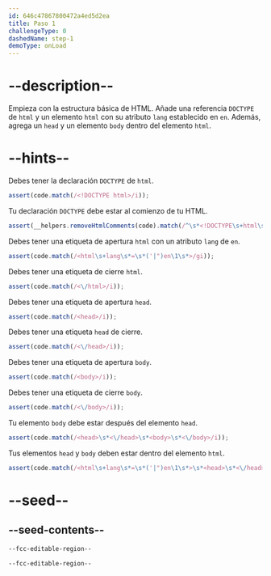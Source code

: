 ```yaml
---
id: 646c47867800472a4ed5d2ea
title: Paso 1
challengeType: 0
dashedName: step-1
demoType: onLoad
---
```


# --description--

Empieza con la estructura básica de HTML. Añade una referencia `DOCTYPE` de `html` y un elemento `html` con su atributo `lang` establecido en `en`. Además, agrega un `head` y un elemento `body` dentro del elemento `html`.

# --hints--

Debes tener la declaración `DOCTYPE` de `html`.

```js
assert(code.match(/<!DOCTYPE html>/i));
```

Tu declaración `DOCTYPE` debe estar al comienzo de tu HTML.

```js
assert(__helpers.removeHtmlComments(code).match(/^\s*<!DOCTYPE\s+html\s*>/i));
```

Debes tener una etiqueta de apertura `html` con un atributo `lang` de `en`.

```js
assert(code.match(/<html\s+lang\s*=\s*('|")en\1\s*>/gi));
```

Debes tener una etiqueta de cierre `html`.

```js
assert(code.match(/<\/html>/i));
```

Debes tener una etiqueta de apertura `head`.

```js
assert(code.match(/<head>/i));
```

Debes tener una etiqueta `head` de cierre.

```js
assert(code.match(/<\/head>/i));
```

Debes tener una etiqueta de apertura `body`.

```js
assert(code.match(/<body>/i));
```

Debes tener una etiqueta de cierre `body`.

```js
assert(code.match(/<\/body>/i));
```

Tu elemento `body` debe estar después del elemento `head`.

```js
assert(code.match(/<head>\s*<\/head>\s*<body>\s*<\/body>/i));
```

Tus elementos `head` y `body` deben estar dentro del elemento `html`.

```js
assert(code.match(/<html\s+lang\s*=\s*('|")en\1\s*>\s*<head>\s*<\/head>\s*<body>\s*<\/body>\s*<\/html>/i));
```

# --seed--

## --seed-contents--

```html
--fcc-editable-region--

--fcc-editable-region--
```
